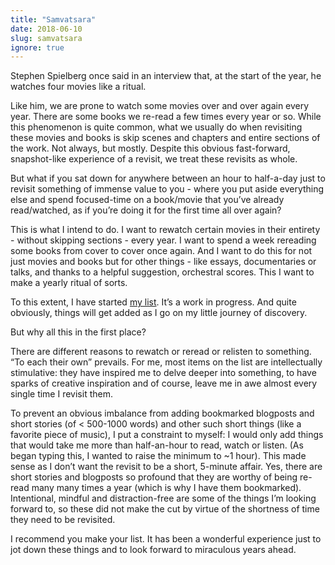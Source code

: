 ```yaml
---
title: "Samvatsara"
date: 2018-06-10
slug: samvatsara
ignore: true
---
```

Stephen Spielberg once said in an interview that, at the start of the year, he watches four movies like a ritual.

Like him, we are prone to watch some movies over and over again every year. There are some books we re-read a few times every year or so. While this phenomenon is quite common, what we usually do when revisiting these movies and books is skip scenes and chapters and entire sections of the work. Not always, but mostly. Despite this obvious fast-forward, snapshot-like experience of a revisit, we treat these revisits as whole.

But what if you sat down for anywhere between an hour to half-a-day just to revisit something of immense value to you - where you put aside everything else and spend focused-time on a book/movie that you’ve already read/watched, as if you’re doing it for the first time all over again?

This is what I intend to do. I want to rewatch certain movies in their entirety - without skipping sections - every year. I want to spend a week rereading some books from cover to cover once again. And I want to do this for not just movies and books but for other things - like essays, documentaries or talks, and thanks to a helpful suggestion, orchestral scores. This I want to make a yearly ritual of sorts.

To this extent, I have started [my list](http://druchan.com/samvatsara). It’s a work in progress. And quite obviously, things will get added as I go on my little journey of discovery.

But why all this in the first place?

There are different reasons to rewatch or reread or relisten to something. “To each their own” prevails. For me, most items on the list are intellectually stimulative: they have inspired me to delve deeper into something, to have sparks of creative inspiration and of course, leave me in awe almost every single time I revisit them.

To prevent an obvious imbalance from adding bookmarked blogposts and short stories (of < 500-1000 words) and other such short things (like a favorite piece of music), I put a constraint to myself: I would only add things that would take me more than half-an-hour to read, watch or listen. (As began typing this, I wanted to raise the minimum to ~1 hour). This made sense as I don’t want the revisit to be a short, 5-minute affair. Yes, there are short stories and blogposts so profound that they are worthy of being re-read many many times a year (which is why I have them bookmarked). Intentional, mindful and distraction-free are some of the things I’m looking forward to, so these did not make the cut by virtue of the shortness of time they need to be revisited.

I recommend you make your list. It has been a wonderful experience just to jot down these things and to look forward to miraculous years ahead.